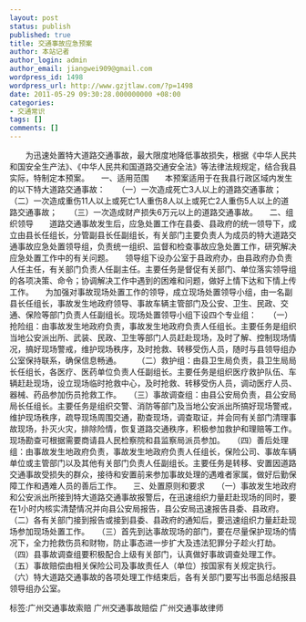 ```yaml
---
layout: post
status: publish
published: true
title: 交通事故应急预案
author: 本站记者
author_login: admin
author_email: jiangwei909@gmail.com
wordpress_id: 1498
wordpress_url: http://www.gzjtlaw.com/?p=1498
date: 2011-05-29 09:30:28.000000000 +08:00
categories:
- 交通常识
tags: []
comments: []
---
```

　　为迅速处置特大道路交通事故，最大限度地降低事故损失，根据《中华人民共和国安全生产法》、《中华人民共和国道路交通安全法》等法律法规规定，结合我县实际，特制定本预案。　　一、适用范围　　本预案适用于在我县行政区域内发生的以下特大道路交通事故：　　（一）一次造成死亡3人以上的道路交通事故；　　（二）一次造成重伤11人以上或死亡1人重伤8人以上或死亡2人重伤5人以上的道路交通事故；　　（三）一次造成财产损失6万元以上的道路交通事故。　　二、组织领导　　道路交通事故发生后，应急处置工作在县委、县政府的统一领导下，成立由县长任组长，分管副县长任副组长，有关部门主要负责人为成员的特大道路交通事故应急处置领导组，负责统一组织、监督和检查事故应急处置工作，研究解决应急处置工作中的有关问题。　　领导组下设办公室于县政府办，由县政府办负责人任主任，有关部门负责人任副主任。主要任务是督促有关部门、单位落实领导组的各项决策、命令；协调解决工作中遇到的困难和问题，做好上情下达和下情上传工作。　　为加强对事故现场处置工作的领导，成立现场处置领导小组，由一名副县长任组长，事故发生地政府领导、事故车辆主管部门及公安、卫生、民政、交通、保险等部门负责人任副组长。现场处置领导小组下设四个专业组：　　（一）抢险组：由事故发生地政府负责，事故发生地政府负责人任组长。主要任务是组织当地公安派出所、武装、民政、卫生等部门人员赶赴现场，及时了解、控制现场情况，搞好现场警戒，维护现场秩序，及时抢救、转移受伤人员，随时与县领导组办公室保持联系，确保信息畅通。　　　（二）救护组：由县卫生局负责，县卫生局局长任组长，各医疗、医药单位负责人任副组长。主要任务是组织医疗救护队伍、车辆赶赴现场，设立现场临时抢救中心，及时抢救、转移受伤人员，调动医疗人员、器械、药品参加伤员抢救工作。　　（三）事故调查组：由县公安局负责，县公安局局长任组长。主要任务是组织交警、消防等部门及当地公安派出所搞好现场警戒，维护现场秩序，疏导现场周围交通，勘查现场，调查取证，并会同有关部门清理事故现场，扑灭火灾，排除险情，恢复道路交通秩序，积极参加救护和理赔等工作。现场勘查可根据需要商请县人民检察院和县监察局派员参加。　　（四）善后处理组：由事故发生地政府负责，事故发生地政府负责人任组长，保险公司、事故车辆单位或主管部门以及其他有关部门负责人任副组长。主要任务是转移、安置因道路交通事故受损失的群众，接待和安置前来参加事故处理的遇难者家属，做好后勤保障工作和遇难人员的善后工作。　　三、处置原则和要求　　（一）事故发生地政府和公安派出所接到特大道路交通事故报警后，在迅速组织力量赶赴现场的同时，要在1小时内核实清楚情况并向县公安局报告，县公安局迅速报告县委、县政府。　　（二）各有关部门接到报告或接到县委、县政府的通知后，要迅速组织力量赶赴现场参加现场处置工作。　　（三）首先到达事故现场的部门，要在尽量保护现场的情况下，全力抢救伤员和财物，防止事态进一步扩大及违法犯罪分子趁火打劫。　　（四）县事故调查组要积极配合上级有关部门，认真做好事故调查处理工作。　　（五）事故赔偿由相关保险公司及事故责任人（单位）按国家有关规定执行。　　（六）特大道路交通事故的各项处理工作结束后，各有关部门要写出书面总结报县领导组办公室。标签:广州交通事故索赔 广州交通事故赔偿 广州交通事故律师
